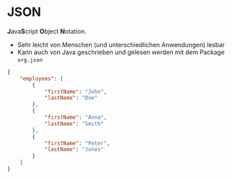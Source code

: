 # JSON
**J**ava**S**cript **O**bject **N**otation.

- Sehr leicht von Menschen (und unterschiedlichen Anwendungen) lesbar
- Kann auch von Java geschrieben und gelesen werden mit dem Package `org.json`

```json
{
	"employees": [
		{
			"firstName": "John",
			"lastName": "Doe"
		},
		{
			"firstName": "Anna",
			"lastName": "Smith"
		},
		{
			"firstName": "Peter",
			"lastName": "Jones"
		}
	]
}
```